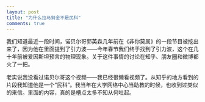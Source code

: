 ```yaml
---
layout: post
title: "为什么拉马努金不是民科"
comments: true
---
```

我们知道最近一段时间，诺贝尔哥郭英森几年前在《非你莫属》的一段节目被挖出来了，因为他在里面提到了引力波——今年春节我们终于找到了引力波，这个在几十年前被爱因斯坦预言的物理现象。关于这件事情的讨论在知乎、朋友圈和微博都火了一把。

老实说我没看过诺贝尔哥这个视频——我已经很懒看视频了。从知乎的地方看到的片段我知道他是一个“民科”。我当年在大学网络中心当助教的时候，也收到过类似的来信。里面的内容，真的是槽点太多不知从何吐起。